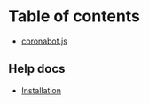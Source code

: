 # Table of contents

* [coronabot.js](README.md)

## Help docs

* [Installation](help-docs/install.md)

